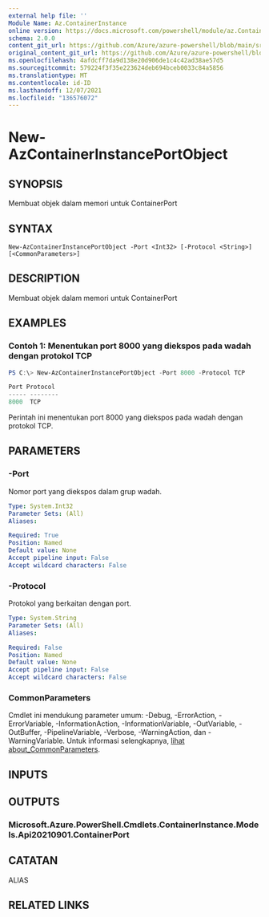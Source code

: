 ```yaml
---
external help file: ''
Module Name: Az.ContainerInstance
online version: https://docs.microsoft.com/powershell/module/az.ContainerInstance/new-AzContainerInstancePortObject
schema: 2.0.0
content_git_url: https://github.com/Azure/azure-powershell/blob/main/src/ContainerInstance/help/New-AzContainerInstancePortObject.md
original_content_git_url: https://github.com/Azure/azure-powershell/blob/main/src/ContainerInstance/help/New-AzContainerInstancePortObject.md
ms.openlocfilehash: 4afdcff7da9d138e20d906de1c4c42ad38ae57d5
ms.sourcegitcommit: 579224f3f35e223624deb694bceb0033c84a5856
ms.translationtype: MT
ms.contentlocale: id-ID
ms.lasthandoff: 12/07/2021
ms.locfileid: "136576072"
---
```

# New-AzContainerInstancePortObject

## SYNOPSIS
Membuat objek dalam memori untuk ContainerPort

## SYNTAX

```
New-AzContainerInstancePortObject -Port <Int32> [-Protocol <String>] [<CommonParameters>]
```

## DESCRIPTION
Membuat objek dalam memori untuk ContainerPort

## EXAMPLES

### Contoh 1: Menentukan port 8000 yang diekspos pada wadah dengan protokol TCP
```powershell
PS C:\> New-AzContainerInstancePortObject -Port 8000 -Protocol TCP

Port Protocol
----- --------
8000  TCP
```

Perintah ini menentukan port 8000 yang diekspos pada wadah dengan protokol TCP.

## PARAMETERS

### -Port
Nomor port yang diekspos dalam grup wadah.

```yaml
Type: System.Int32
Parameter Sets: (All)
Aliases:

Required: True
Position: Named
Default value: None
Accept pipeline input: False
Accept wildcard characters: False
```

### -Protocol
Protokol yang berkaitan dengan port.

```yaml
Type: System.String
Parameter Sets: (All)
Aliases:

Required: False
Position: Named
Default value: None
Accept pipeline input: False
Accept wildcard characters: False
```

### CommonParameters
Cmdlet ini mendukung parameter umum: -Debug, -ErrorAction, -ErrorVariable, -InformationAction, -InformationVariable, -OutVariable, -OutBuffer, -PipelineVariable, -Verbose, -WarningAction, dan -WarningVariable. Untuk informasi selengkapnya, [lihat about_CommonParameters](http://go.microsoft.com/fwlink/?LinkID=113216).

## INPUTS

## OUTPUTS

### Microsoft.Azure.PowerShell.Cmdlets.ContainerInstance.Models.Api20210901.ContainerPort

## CATATAN

ALIAS

## RELATED LINKS


